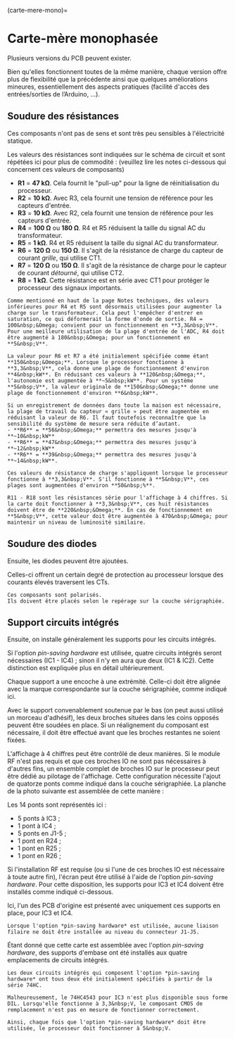 (carte-mere-mono)=

# Carte-mère monophasée

Plusieurs versions du PCB peuvent exister.

Bien qu'elles fonctionnent toutes de la même manière, chaque version offre plus de flexibilité que la précédente ainsi que quelques améliorations mineures, essentiellement des aspects pratiques (facilité d'accès des entrées/sorties de l’Arduino, ...).

## Soudure des résistances

Ces composants n'ont pas de sens et sont très peu sensibles à l'électricité statique.

Les valeurs des résistances sont indiquées sur le schéma de circuit et sont répétées ici pour plus de commodité :
(veuillez lire les notes ci-dessous qui concernent ces valeurs de composants)

- **R1** = **47&nbsp;k&Omega;**. Cela fournit le "pull-up" pour la ligne de réinitialisation du processeur.
- **R2** = **10&nbsp;k&Omega;**. Avec R3, cela fournit une tension de référence pour les capteurs d'entrée.
- **R3** = **10&nbsp;k&Omega;**. Avec R2, cela fournit une tension de référence pour les capteurs d'entrée.
- **R4** = **100&nbsp;&Omega;** ou **180&nbsp;&Omega;**. R4 et R5 réduisent la taille du signal AC du transformateur.
- **R5** = **1&nbsp;k&Omega;**. R4 et R5 réduisent la taille du signal AC du transformateur.
- **R6** = **120&nbsp;&Omega;** ou **150&nbsp;&Omega;**. Il s'agit de la résistance de charge du capteur de courant *grille*, qui utilise CT1.
- **R7** = **120&nbsp;&Omega;** ou **150&nbsp;&Omega;**. Il s'agit de la résistance de charge pour le capteur de courant *détourné*, qui utilise CT2.
- **R8** = **1&nbsp;k&Omega;**. Cette résistance est en série avec CT1 pour protéger le processeur des signaux importants.

```{note}
Comme mentionné en haut de la page Notes techniques, des valeurs inférieures pour R4 et R5 sont désormais utilisées pour augmenter la charge sur le transformateur. Cela peut l'empêcher d'entrer en saturation, ce qui déformerait la forme d'onde de sortie. R4 = 100&nbsp;&Omega; convient pour un fonctionnement en **3,3&nbsp;V**. Pour une meilleure utilisation de la plage d'entrée de l'ADC, R4 doit être augmenté à 180&nbsp;&Omega; pour un fonctionnement en **5&nbsp;V**.

La valeur pour R6 et R7 a été initialement spécifiée comme étant **150&nbsp;&Omega;**. Lorsque le processeur fonctionne à **3,3&nbsp;V**, cela donne une plage de fonctionnement d'environ **4&nbsp;kW**. En réduisant ces valeurs à **120&nbsp;&Omega;**, l'autonomie est augmentée à **~5&nbsp;kW**. Pour un système **5&nbsp;V**, la valeur originale de **150&nbsp;&Omega;** donne une plage de fonctionnement d'environ **6&nbsp;kW**.

Si un enregistrement de données dans toute la maison est nécessaire, la plage de travail du capteur « grille » peut être augmentée en réduisant la valeur de R6. Il faut toutefois reconnaître que la sensibilité du système de mesure sera réduite d’autant.
- **R6** = **56&nbsp;&Omega;** permettra des mesures jusqu'à **~10&nbsp;kW**
- **R6** = **47&nbsp;&Omega;** permettra des mesures jusqu'à **~12&nbsp;kW**
- **R6** = **39&nbsp;&Omega;** permettra des mesures jusqu'à **~14&nbsp;kW**.

Ces valeurs de résistance de charge s'appliquent lorsque le processeur fonctionne à **3,3&nbsp;V**. S'il fonctionne à **5&nbsp;V**, ces plages sont augmentées d'environ **50&nbsp;%**.

R11 - R18 sont les résistances série pour l'affichage à 4 chiffres. Si la carte doit fonctionner à **3,3&nbsp;V**, ces huit résistances doivent être de **220&nbsp;&Omega;**. En cas de fonctionnement en **5&nbsp;V**, cette valeur doit être augmentée à 470&nbsp;&Omega; pour maintenir un niveau de luminosité similaire.
```

## Soudure des diodes

Ensuite, les diodes peuvent être ajoutées.

Celles-ci offrent un certain degré de protection au processeur lorsque des courants élevés traversent les CTs.

```{warning}
Ces composants sont polarisés.
Ils doivent être placés selon le repérage sur la couche sérigraphiée.
```

## Support circuits intégrés

Ensuite, on installe généralement les supports pour les circuits intégrés.

Si l'option *pin-saving hardware* est utilisée, quatre circuits intégrés seront nécessaires (IC1 - IC4) ; sinon il n'y en aura que deux (IC1 & IC2).
Cette distinction est expliquée plus en détail ultérieurement.

Chaque support a une encoche à une extrémité. Celle-ci doit être alignée avec la marque correspondante sur la couche sérigraphiée, comme indiqué ici.

Avec le support convenablement soutenue par le bas (on peut aussi utilisé un morceau d'adhésif), les deux broches situées dans les coins opposés peuvent être soudées en place.
Si un réalignement du composant est nécessaire, il doit être effectué avant que les broches restantes ne soient fixées.

L'affichage à 4 chiffres peut être contrôlé de deux manières.
Si le module RF n'est pas requis et que ces broches IO ne sont pas nécessaires à d'autres fins, un ensemble complet de broches IO sur le processeur peut être dédié au pilotage de l'affichage.
Cette configuration nécessite l'ajout de quatorze ponts comme indiqué dans la couche sérigraphiée. La planche de la photo suivante est assemblée de cette manière :

Les 14 ponts sont représentés ici :
- 5 ponts à IC3 ;
- 1 pont à IC4 ;
- 5 ponts en J1-5 ;
- 1 pont en R24 ;
- 1 pont en R25 ;
- 1 pont en R26 ;

Si l'installation RF est requise (ou si l'une de ces broches IO est nécessaire à toute autre fin), l'écran peut être utilisé à l'aide de l'option *pin-saving hardware*.
Pour cette disposition, les supports pour IC3 et IC4 doivent être installés comme indiqué ci-dessous.

Ici, l'un des PCB d'origine est présenté avec uniquement ces supports en place, pour IC3 et IC4.

```{note}
Lorsque l'option *pin-saving hardware* est utilisée, aucune liaison filaire ne doit être installée au niveau du connecteur J1-J5.
```

Étant donné que cette carte est assemblée avec l'option *pin-saving hardware*, des supports d'embase ont été installés aux quatre emplacements de circuits intégrés.

```{note}
Les deux circuits intégrés qui composent l'option *pin-saving hardware* ont tous deux été initialement spécifiés à partir de la série 74HC.

Malheureusement, le 74HC4543 pour IC3 n'est plus disponible sous forme DIL. Lorsqu'elle fonctionne à 3,3&nbsp;V, le composant CMOS de remplacement n'est pas en mesure de fonctionner correctement.

Ainsi, chaque fois que l'option *pin-saving hardware* doit être utilisée, le processeur doit fonctionner à 5&nbsp;V.
```

